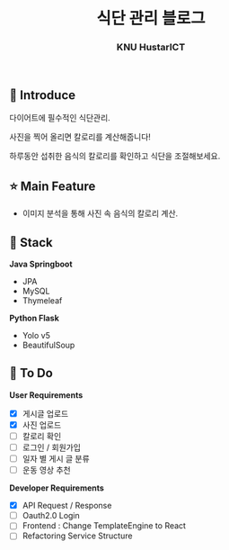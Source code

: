 <h1 align="middle">식단 관리 블로그</h1>
<h3 align="middle">KNU HustarICT</h3>
<br/>

## 📝 Introduce

다이어트에 필수적인 식단관리. 

사진을 찍어 올리면 칼로리를 계산해줍니다!

하루동안 섭취한 음식의 칼로리를 확인하고 식단을 조절해보세요.

## ⭐ Main Feature

- 이미지 분석을 통해 사진 속 음식의 칼로리 계산.

## 🔧 Stack

**Java Springboot**

- JPA
- MySQL
- Thymeleaf

**Python Flask**

- Yolo v5
- BeautifulSoup


## 📌 To Do

**User Requirements**
- [X] 게시글 업로드
- [X] 사진 업로드
- [ ] 칼로리 확인
- [ ] 로그인 / 회원가입
- [ ] 일자 별 게시 글 분류
- [ ] 운동 영상 추천

**Developer Requirements**
- [X] API Request / Response
- [ ] Oauth2.0 Login
- [ ] Frontend : Change TemplateEngine to React
- [ ] Refactoring Service Structure